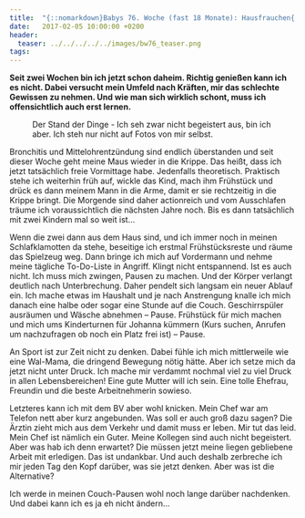 ```yaml
---
title:  "{::nomarkdown}Babys 76. Woche (fast 18 Monate): Hausfrauchen{:/}"
date:   2017-02-05 10:00:00 +0200
header:
  teaser: ../../../../../images/bw76_teaser.png
tags:
---
```

**Seit zwei Wochen bin ich jetzt schon daheim. Richtig genießen kann ich es nicht. Dabei versucht mein Umfeld nach Kräften, mir das schlechte Gewissen zu nehmen. Und wie man sich wirklich schont, muss ich offensichtlich auch erst lernen.**

<figure>
  <img src="../../../../../images/bw76.jpg" alt="">
  <figcaption>Der Stand der Dinge - Ich seh zwar nicht begeistert aus, bin ich aber. Ich steh nur nicht auf Fotos von mir selbst.</figcaption>
</figure>

Bronchitis und Mittelohrentzündung sind endlich überstanden und seit dieser Woche geht meine Maus wieder in die Krippe. Das heißt, dass ich jetzt tatsächlich freie Vormittage habe. Jedenfalls theoretisch. Praktisch stehe ich weiterhin früh auf, wickle das Kind, mach ihm Frühstück und drück es dann meinem Mann in die Arme, damit er sie rechtzeitig in die Krippe bringt. Die Morgende sind daher actionreich und vom Ausschlafen träume ich voraussichtlich die nächsten Jahre noch. Bis es dann tatsächlich mit zwei Kindern mal so weit ist…

Wenn die zwei dann aus dem Haus sind, und ich immer noch in meinen Schlafklamotten da stehe, beseitige ich erstmal Frühstücksreste und räume das Spielzeug weg. Dann bringe ich mich auf Vordermann und nehme meine tägliche To-Do-Liste in Angriff. Klingt nicht entspannend. Ist es auch nicht. Ich muss mich zwingen, Pausen zu machen. Und der Körper verlangt deutlich nach Unterbrechung. Daher pendelt sich langsam ein neuer Ablauf ein. Ich mache etwas im Haushalt und je nach Anstrengung knalle ich mich danach eine halbe oder sogar eine Stunde auf die Couch. Geschirrspüler ausräumen und Wäsche abnehmen – Pause. Frühstück für mich machen und mich ums Kinderturnen für Johanna kümmern (Kurs suchen, Anrufen um nachzufragen ob noch ein Platz frei ist) – Pause.

An Sport ist zur Zeit nicht zu denken. Dabei fühle ich mich mittlerweile wie eine Wal-Mama, die dringend Bewegung nötig hätte. Aber ich setze mich da jetzt nicht unter Druck. Ich mache mir verdammt nochmal viel zu viel Druck in allen Lebensbereichen! Eine gute Mutter will ich sein. Eine tolle Ehefrau, Freundin und die beste Arbeitnehmerin sowieso.

Letzteres kann ich mit dem BV aber wohl knicken. Mein Chef war am Telefon nett aber kurz angebunden. Was soll er auch groß dazu sagen? Die Ärztin zieht mich aus dem Verkehr und damit muss er leben. Mir tut das leid. Mein Chef ist nämlich ein Guter. Meine Kollegen sind auch nicht begeistert. Aber was hab ich denn erwartet? Die müssen jetzt meine liegen gebliebene Arbeit mit erledigen. Das ist undankbar. Und auch deshalb zerbreche ich mir jeden Tag den Kopf darüber, was sie jetzt denken. Aber was ist die Alternative?

Ich werde in meinen Couch-Pausen wohl noch lange darüber nachdenken. Und dabei kann ich es ja eh nicht ändern...